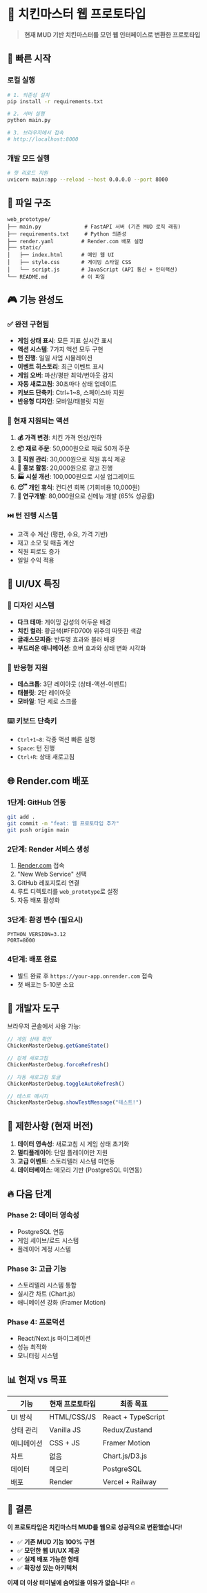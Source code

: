 # 🍗 치킨마스터 웹 프로토타입

> **현재 MUD 기반 치킨마스터를 모던 웹 인터페이스로 변환한 프로토타입**

## 🚀 빠른 시작

### 로컬 실행

```bash
# 1. 의존성 설치
pip install -r requirements.txt

# 2. 서버 실행
python main.py

# 3. 브라우저에서 접속
# http://localhost:8000
```

### 개발 모드 실행

```bash
# 핫 리로드 지원
uvicorn main:app --reload --host 0.0.0.0 --port 8000
```

## 📁 파일 구조

```
web_prototype/
├── main.py              # FastAPI 서버 (기존 MUD 로직 래핑)
├── requirements.txt     # Python 의존성
├── render.yaml         # Render.com 배포 설정
├── static/
│   ├── index.html      # 메인 웹 UI
│   ├── style.css       # 게이밍 스타일 CSS
│   └── script.js       # JavaScript (API 통신 + 인터랙션)
└── README.md           # 이 파일
```

## 🎮 기능 완성도

### ✅ 완전 구현됨
- **게임 상태 표시**: 모든 지표 실시간 표시
- **액션 시스템**: 7가지 액션 모두 구현
- **턴 진행**: 일일 사업 시뮬레이션
- **이벤트 히스토리**: 최근 이벤트 표시
- **게임 오버**: 파산/평판 최악/번아웃 감지
- **자동 새로고침**: 30초마다 상태 업데이트
- **키보드 단축키**: Ctrl+1~8, 스페이스바 지원
- **반응형 디자인**: 모바일/태블릿 지원

### 🎯 현재 지원되는 액션
1. **💰 가격 변경**: 치킨 가격 인상/인하
2. **📦 재료 주문**: 50,000원으로 재료 50개 주문
3. **👥 직원 관리**: 30,000원으로 직원 휴식 제공
4. **📢 홍보 활동**: 20,000원으로 광고 진행
5. **🏭 시설 개선**: 100,000원으로 시설 업그레이드
6. **😴 개인 휴식**: 컨디션 회복 (기회비용 10,000원)
7. **🧪 연구개발**: 80,000원으로 신메뉴 개발 (65% 성공률)

### ⏭️ 턴 진행 시스템
- 고객 수 계산 (평판, 수요, 가격 기반)
- 재고 소모 및 매출 계산
- 직원 피로도 증가
- 일일 수익 적용

## 🎨 UI/UX 특징

### 🌈 디자인 시스템
- **다크 테마**: 게이밍 감성의 어두운 배경
- **치킨 컬러**: 황금색(#FFD700) 위주의 따뜻한 색감
- **글래스모피즘**: 반투명 효과와 블러 배경
- **부드러운 애니메이션**: 호버 효과와 상태 변화 시각화

### 📱 반응형 지원
- **데스크톱**: 3단 레이아웃 (상태-액션-이벤트)
- **태블릿**: 2단 레이아웃
- **모바일**: 1단 세로 스크롤

### ⌨️ 키보드 단축키
- `Ctrl+1~8`: 각종 액션 빠른 실행
- `Space`: 턴 진행
- `Ctrl+R`: 상태 새로고침

## 🌐 Render.com 배포

### 1단계: GitHub 연동
```bash
git add .
git commit -m "feat: 웹 프로토타입 추가"
git push origin main
```

### 2단계: Render 서비스 생성
1. [Render.com](https://render.com) 접속
2. "New Web Service" 선택
3. GitHub 레포지토리 연결
4. 루트 디렉토리를 `web_prototype`로 설정
5. 자동 배포 활성화

### 3단계: 환경 변수 (필요시)
```
PYTHON_VERSION=3.12
PORT=8000
```

### 4단계: 배포 완료
- 빌드 완료 후 `https://your-app.onrender.com` 접속
- 첫 배포는 5-10분 소요

## 🔧 개발자 도구

브라우저 콘솔에서 사용 가능:

```javascript
// 게임 상태 확인
ChickenMasterDebug.getGameState()

// 강제 새로고침
ChickenMasterDebug.forceRefresh()

// 자동 새로고침 토글
ChickenMasterDebug.toggleAutoRefresh()

// 테스트 메시지
ChickenMasterDebug.showTestMessage("테스트!")
```

## 🚧 제한사항 (현재 버전)

1. **데이터 영속성**: 새로고침 시 게임 상태 초기화
2. **멀티플레이어**: 단일 플레이어만 지원
3. **고급 이벤트**: 스토리텔러 시스템 미연동
4. **데이터베이스**: 메모리 기반 (PostgreSQL 미연동)

## 🔥 다음 단계

### Phase 2: 데이터 영속성
- PostgreSQL 연동
- 게임 세이브/로드 시스템
- 플레이어 계정 시스템

### Phase 3: 고급 기능
- 스토리텔러 시스템 통합
- 실시간 차트 (Chart.js)
- 애니메이션 강화 (Framer Motion)

### Phase 4: 프로덕션
- React/Next.js 마이그레이션
- 성능 최적화
- 모니터링 시스템

## 📊 현재 vs 목표

| 기능 | 현재 프로토타입 | 최종 목표 |
|------|----------------|-----------|
| UI 방식 | HTML/CSS/JS | React + TypeScript |
| 상태 관리 | Vanilla JS | Redux/Zustand |
| 애니메이션 | CSS + JS | Framer Motion |
| 차트 | 없음 | Chart.js/D3.js |
| 데이터 | 메모리 | PostgreSQL |
| 배포 | Render | Vercel + Railway |

## 🎯 결론

**이 프로토타입은 치킨마스터 MUD를 웹으로 성공적으로 변환했습니다!** 

- ✅ **기존 MUD 기능 100% 구현**
- ✅ **모던한 웹 UI/UX 제공**  
- ✅ **실제 배포 가능한 형태**
- ✅ **확장성 있는 아키텍처**

**이제 더 이상 터미널에 숨어있을 이유가 없습니다!** 🔥 